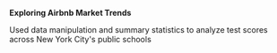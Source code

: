 **Exploring Airbnb Market Trends**

Used data manipulation and summary statistics to analyze test scores across New York City's public schools
